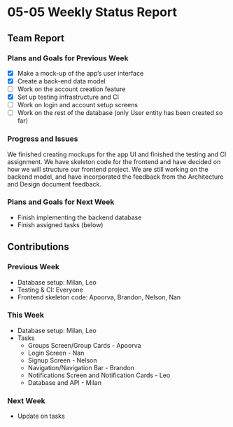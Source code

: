 # 05-05 Weekly Status Report

## Team Report

### Plans and Goals for Previous Week
<!--
  [ ]: Incomplete task
  [x]: Complete task
-->
- [x] Make a mock-up of the app’s user interface
- [x] Create a back-end data model
- [ ] Work on the account creation feature
- [x] Set up testing infrastructure and CI
- [ ] Work on login and account setup screens
- [ ] Work on the rest of the database (only User entity has been created so far)

### Progress and Issues
We finished creating mockups for the app UI and finished the testing and CI assignment. We have skeleton code for the frontend and have decided on
how we will structure our frontend project. We are still working on the backend model, and have incorporated the feedback from the Architecture
and Design document feedback.  

### Plans and Goals for Next Week
- Finish implementing the backend database
- Finish assigned tasks (below)

## Contributions

### Previous Week
- Database setup: Milan, Leo
- Testing & CI: Everyone
- Frontend skeleton code: Apoorva, Brandon, Nelson, Nan

### This Week
- Database setup: Milan, Leo
- Tasks
  - Groups Screen/Group Cards - Apoorva
  - Login Screen - Nan
  - Signup Screen - Nelson
  - Navigation/Navigation Bar - Brandon
  - Notifications Screen and Notification Cards - Leo
  - Database and API - Milan

### Next Week
- Update on tasks
